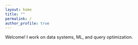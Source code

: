```yaml
---
layout: home
title: ""
permalink: /
author_profile: true
---
```


Welcome! I work on data systems, ML, and query optimization.
